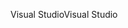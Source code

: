 <span data-ttu-id="6d4f2-101">Visual Studio</span><span class="sxs-lookup"><span data-stu-id="6d4f2-101">Visual Studio</span></span>